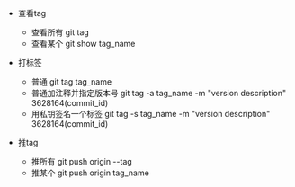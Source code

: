 - 查看tag
  - 查看所有 git tag
  - 查看某个 git show tag_name
  
- 打标签
  - 普通 git tag tag_name
  - 普通加注释并指定版本号 git tag -a tag_name -m "version description" 3628164(commit_id)
  - 用私钥签名一个标签 git tag -s tag_name -m "version description" 3628164(commit_id)

- 推tag
  - 推所有 git push origin --tag
  - 推某个 git push origin tag_name